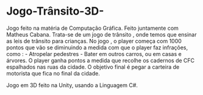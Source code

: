 # Jogo-Trânsito-3D-
Jogo feito na matéria de Computação Gráfica. Feito juntamente com Matheus Cabana. Trata-se de um jogo de trânsito , onde temos que ensinar as
leis de trânsito para crianças.
  No jogo , o player começa com 1000 pontos que vão se diminuindo a medida com que o player faz infrações, como :
          - Atropelar pedestres
          - Bater em outros carros, ou em casas e árvores.
  O player ganha pontos a medida que recolhe os cadernos de CFC espalhados nas ruas da cidade. O objetivo final é pegar a carteira de motorista que 
  fica no final da cidade.
  
  Jogo em 3D feito na Unity, usando a Linguagem C#.
